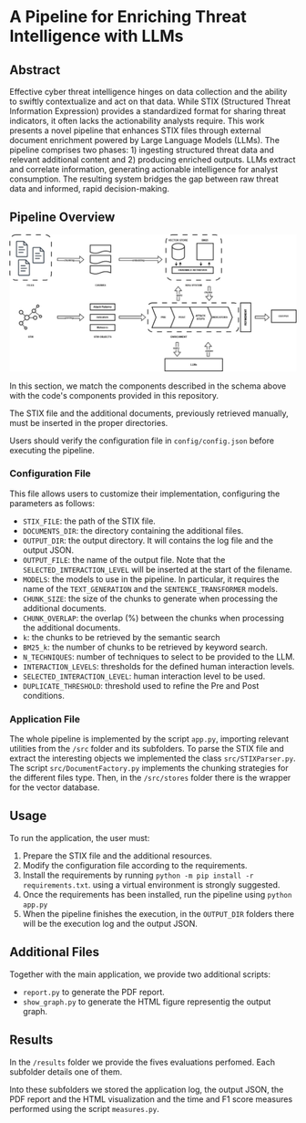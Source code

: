 # A Pipeline for Enriching Threat Intelligence with LLMs

## Abstract
Effective cyber threat intelligence hinges on data collection and the ability to swiftly contextualize and act on that data. While STIX (Structured Threat Information Expression) provides a standardized format for sharing threat indicators, it often lacks the actionability analysts require. This work presents a novel pipeline that enhances STIX files through external document enrichment powered by Large Language Models (LLMs).
The pipeline comprises two phases: 1) ingesting structured threat data and relevant additional content and 2) producing enriched outputs. LLMs extract and correlate information, generating actionable intelligence for analyst consumption. The resulting system bridges the gap between raw threat data and informed, rapid decision-making.

## Pipeline Overview
![Pipeline Overview](docs/schema_new.jpg)

In this section, we match the components described in the schema above with the code's components provided in this repository.

The STIX file and the additional documents, previously retrieved manually, must be inserted in the proper directories.

Users should verify the configuration file in `config/config.json` before executing the pipeline.

### Configuration File
This file allows users to customize their implementation, configuring the parameters as follows:
- `STIX_FILE`: the path of the STIX file.
- `DOCUMENTS_DIR`: the directory containing the additional files.
- `OUTPUT_DIR`: the output directory. It will contains the log file and the output JSON.
- `OUTPUT_FILE`: the name of the output file. Note that the `SELECTED_INTERACTION_LEVEL` will be inserted at the start of the filename.
- `MODELS`: the models to use in the pipeline. In particular, it requires the name of the `TEXT_GENERATION` and the `SENTENCE_TRANSFORMER` models.
- `CHUNK_SIZE`: the size of the chunks to generate when processing the additional documents.
- `CHUNK_OVERLAP`: the overlap (%) between the chunks when processing the additional documents.
- `k`: the chunks to be retrieved by the semantic search
- `BM25_k`: the number of chunks to be retrieved by keyword search.
- `N_TECHNIQUES`: number of techniques to select to be provided to the LLM.
- `INTERACTION_LEVELS`: thresholds for the defined human interaction levels.
- `SELECTED_INTERACTION_LEVEL`: human interaction level to be used.
- `DUPLICATE_THRESHOLD`: threshold used to refine the Pre and Post conditions.

### Application File
The whole pipeline is implemented by the script `app.py`, importing relevant utilities from the `/src` folder and its subfolders.
To parse the STIX file and extract the interesting objects we implemented the class `src/STIXParser.py`.
The script `src/DocumentFactory.py` implements the chunking strategies for the different files type.
Then, in the `/src/stores` folder there is the wrapper for the vector database.

## Usage
To run the application, the user must:
1. Prepare the STIX file and the additional resources.
2. Modify the configuration file according to the requirements.
3. Install the requirements by running `python -m pip install -r requirements.txt`. using a virtual environment is strongly suggested.
4. Once the requirements has been installed, run the pipeline using `python app.py`
5. When the pipeline finishes the execution, in the `OUTPUT_DIR` folders there will be the execution log and the output JSON.

## Additional Files
Together with the main application, we provide two additional scripts:
- `report.py` to generate the PDF report.
- `show_graph.py` to generate the HTML figure representig the output graph.

## Results
In the `/results` folder we provide the fives evaluations perfomed. Each subfolder details one of them.

Into these subfolders we stored the application log, the output JSON, the PDF report and the HTML visualization and the time and F1 score measures performed using the script `measures.py`.
